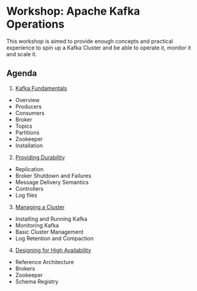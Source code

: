 # Workshop: Apache Kafka Operations

This workshop is aimed to provide enough concepts and practical experience
to spin up a Kafka Cluster and be able to operate it, monitor it and 
scale it.

## Agenda

1. [Kafka Fundamentals](./01-kafka-fundamentals)
  * Overview
  * Producers
  * Consumers
  * Broker
  * Topics
  * Partitions
  * Zookeeper
  * Installation
2. [Providing Durability](./02-kafka-durability)
  * Replication
  * Broker Shutdown and Failures
  * Message Delivery Semantics
  * Controllers
  * Log files
3. [Managing a Cluster](./03-kafka-operations)
  * Installing and Running Kafka
  * Monitoring Kafka
  * Basic Cluster Management
  * Log Retention and Compaction
4. [Designing for High Availability](./04-kafka-ha)
  * Reference Architecture
  * Brokers
  * Zookeeper
  * Schema Registry
